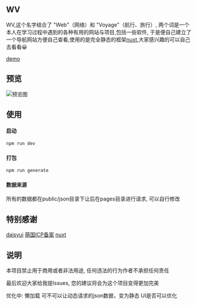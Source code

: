 ## WV
WV,这个名字结合了 "Web"（网络）和 "Voyage"（航行、旅行）, 两个词是一个本人在学习过程中遇到的各种有用的网站与项目,包括一些软件, 于是便自己建立了一个导航网站方便自己查看,使用的是完全静态的框架[nuxt](https://nuxt.com.cn/),大家感兴趣的可以自己去看看😀

[demo](https://a-aa.fun/)

## 预览
![预览图](https://github.com/ConsoleLZ/navigation/preview.png)

## 使用
#### 启动
```sh
npm run dev
```

#### 打包
```sh
npm run generate
```

#### 数据来源
所有的数据都在public/json目录下让后在pages目录进行请求, 可以自行修改

## 特别感谢
[daisyui](https://daisyui.com/)
[萌国ICP备案](https://icp.gov.moe/)
[nuxt](https://nuxt.com.cn/)

## 说明
本项目禁止用于商用或者非法用途, 任何违法的行为作者不承担任何责任

最后欢迎大家给我提Issues, 您的建议将会为这个项目变得更加完美

优化中:
    懒加载
    可不可以让动态请求的json数据，变为静态
    UI是否可以优化